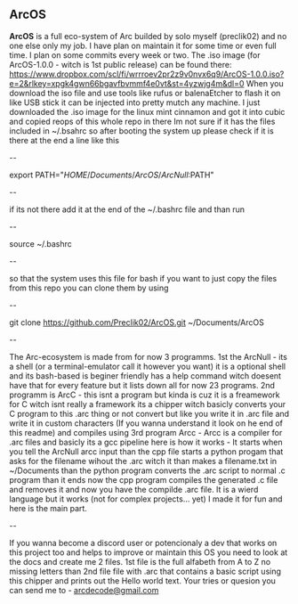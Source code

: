 ## ArcOS 

**ArcOS** is a full eco-system of Arc builded by solo myself (preclik02) and no one else only my job.
I have plan on maintain it for some time or even full time. I plan on some commits every week or two.
The .iso image (for ArcOS-1.0.0 - witch is 1st public release) can be found there: https://www.dropbox.com/scl/fi/wrrroev2pr2z9v0nvx6q9/ArcOS-1.0.0.iso?e=2&rlkey=xpgk4gwn66bgavfbvmmf4e0vt&st=4yzwjg4m&dl=0
When you download the iso file and use tools like rufus or balenaEtcher to flash it on like USB stick it can be injected into pretty mutch any machine.
I just downloaded the .iso image for the linux mint cinnamon and got it into cubic and copied reops of this whole repo in there Im not sure if it has the files included in ~/.bsahrc so after booting the system up please check if it is there at the end a line like this

--

export PATH="$HOME/Documents/ArcOS/ArcNull:$PATH"

--

if its not there add it at the end of the ~/.bashrc file and than run

--

source ~/.bashrc

--

so that the system uses this file for bash if you want to just copy the files from this repo you can clone them by using

--

git clone https://github.com/Preclik02/ArcOS.git ~/Documents/ArcOS

--

The Arc-ecosystem is made from for now 3 programms. 1st the ArcNull - its a shell (or a terminal-emulator call it however you want) it is a optional shell and its bash-based is beginer friendly has a help command witch doesent have that for every feature but it lists down all for now 23 programs. 2nd programm is ArcC - this isnt a program but kinda is cuz it is a freamework for C witch isnt really a framework its a chipper witch basicly converts your C program to this .arc thing or not convert but like you write it in .arc file and write it in custom characters (If you wanna understand it look on he end of this readme) and compiles using 3rd program Arcc - Arcc is a compiler for .arc files and basicly its a gcc pipeline here is how it works - It starts when you tell the ArcNull arcc input than the cpp file starts a python progam that asks for the filename wihout the .arc witch it than makes a filename.txt in ~/Documents than the python program converts the .arc script to normal .c program than it ends now the cpp program compiles the generated .c file and removes it and now you have the compilde .arc file. It is a wierd language but it works (not for complex projects... yet) I made it for fun and here is the main part.

--

If you wanna become a discord user or potencionaly a dev that works on this project too and helps to improve or maintain this OS you need to look at the docs and create me 2 files. 1st file is the full alfabeth from A to Z no missing letters than 2nd file file with .arc that contains a basic script using this chipper and prints out the Hello world text. Your tries or quesion you can send me to - arcdecode@gmail.com

